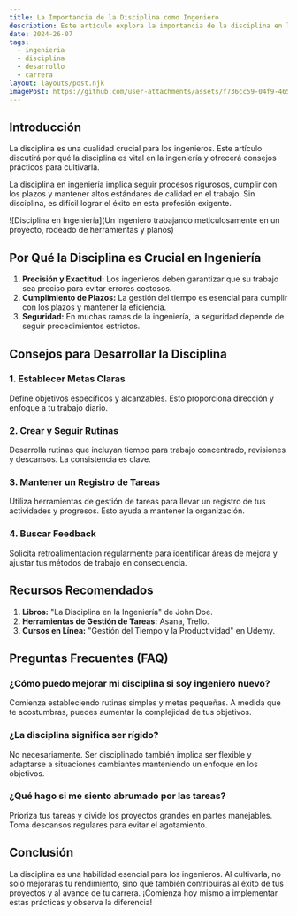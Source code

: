 ```yaml
---
title: La Importancia de la Disciplina como Ingeniero
description: Este artículo explora la importancia de la disciplina en la carrera de un ingeniero y proporciona consejos prácticos para desarrollarla.
date: 2024-26-07
tags:
  - ingenieria
  - disciplina
  - desarrollo
  - carrera
layout: layouts/post.njk
imagePost: https://github.com/user-attachments/assets/f736cc59-04f9-4656-bb05-44f37f99df39
---
```


## Introducción

La disciplina es una cualidad crucial para los ingenieros. Este artículo discutirá por qué la disciplina es vital en la ingeniería y ofrecerá consejos prácticos para cultivarla.


La disciplina en ingeniería implica seguir procesos rigurosos, cumplir con los plazos y mantener altos estándares de calidad en el trabajo. Sin disciplina, es difícil lograr el éxito en esta profesión exigente.

![Disciplina en Ingeniería](Un ingeniero trabajando meticulosamente en un proyecto, rodeado de herramientas y planos)

## Por Qué la Disciplina es Crucial en Ingeniería

1. **Precisión y Exactitud:** Los ingenieros deben garantizar que su trabajo sea preciso para evitar errores costosos.
2. **Cumplimiento de Plazos:** La gestión del tiempo es esencial para cumplir con los plazos y mantener la eficiencia.
3. **Seguridad:** En muchas ramas de la ingeniería, la seguridad depende de seguir procedimientos estrictos.

## Consejos para Desarrollar la Disciplina

### 1. Establecer Metas Claras

Define objetivos específicos y alcanzables. Esto proporciona dirección y enfoque a tu trabajo diario.

### 2. Crear y Seguir Rutinas

Desarrolla rutinas que incluyan tiempo para trabajo concentrado, revisiones y descansos. La consistencia es clave.

### 3. Mantener un Registro de Tareas

Utiliza herramientas de gestión de tareas para llevar un registro de tus actividades y progresos. Esto ayuda a mantener la organización.

### 4. Buscar Feedback

Solicita retroalimentación regularmente para identificar áreas de mejora y ajustar tus métodos de trabajo en consecuencia.

## Recursos Recomendados

1. **Libros:** "La Disciplina en la Ingeniería" de John Doe.
2. **Herramientas de Gestión de Tareas:** Asana, Trello.
3. **Cursos en Línea:** "Gestión del Tiempo y la Productividad" en Udemy.

## Preguntas Frecuentes (FAQ)

### ¿Cómo puedo mejorar mi disciplina si soy ingeniero nuevo?

Comienza estableciendo rutinas simples y metas pequeñas. A medida que te acostumbras, puedes aumentar la complejidad de tus objetivos.

### ¿La disciplina significa ser rígido?

No necesariamente. Ser disciplinado también implica ser flexible y adaptarse a situaciones cambiantes manteniendo un enfoque en los objetivos.

### ¿Qué hago si me siento abrumado por las tareas?

Prioriza tus tareas y divide los proyectos grandes en partes manejables. Toma descansos regulares para evitar el agotamiento.

## Conclusión

La disciplina es una habilidad esencial para los ingenieros. Al cultivarla, no solo mejorarás tu rendimiento, sino que también contribuirás al éxito de tus proyectos y al avance de tu carrera. ¡Comienza hoy mismo a implementar estas prácticas y observa la diferencia!
